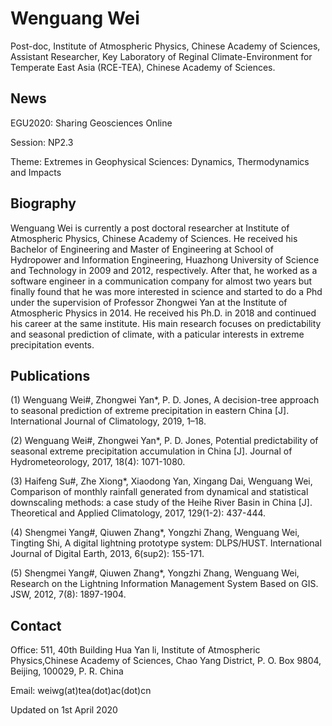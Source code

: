 # Wenguang Wei

Post-doc, Institute of Atmospheric Physics, Chinese Academy of Sciences,
Assistant Researcher, Key Laboratory of Reginal Climate-Environment for Temperate East Asia (RCE-TEA), Chinese Academy of Sciences.

## News

EGU2020: Sharing Geosciences Online

Session: NP2.3

Theme: Extremes in Geophysical Sciences: Dynamics, Thermodynamics and Impacts



## Biography

Wenguang Wei is currently a post doctoral researcher at Institute of Atmospheric Physics, Chinese Academy of Sciences. He received his Bachelor of Engineering and Master of Engineering at School of Hydropower and Information Engineering, Huazhong University of Science and Technology in 2009 and 2012, respectively. After that, he worked as a software engineer in a communication company for almost two years but finally found that he was more interested in science and started to do a Phd under the supervision of Professor Zhongwei Yan at the Institute of Atmospheric Physics in 2014. He received his Ph.D. in 2018 and continued his career at the same institute. His main research focuses on predictability and seasonal prediction of climate, with a paticular interests in extreme precipitation events.

## Publications

(1) Wenguang Wei#, Zhongwei Yan*, P. D. Jones, A decision-tree approach to seasonal prediction of extreme precipitation in eastern China [J]. International Journal of Climatology, 2019, 1–18.

(2) Wenguang Wei#, Zhongwei Yan*, P. D. Jones, Potential predictability of seasonal extreme precipitation accumulation in China [J]. Journal of Hydrometeorology, 2017, 18(4): 1071-1080.

(3) Haifeng Su#, Zhe Xiong*, Xiaodong Yan, Xingang Dai, Wenguang Wei, Comparison of monthly rainfall generated from dynamical and statistical downscaling methods: a case study of the Heihe River Basin in China [J]. Theoretical and Applied Climatology, 2017, 129(1-2): 437-444.

(4) Shengmei Yang#, Qiuwen Zhang*, Yongzhi Zhang, Wenguang Wei, Tingting Shi, A digital lightning prototype system: DLPS/HUST. International Journal of Digital Earth, 2013, 6(sup2): 155-171.

(5) Shengmei Yang#, Qiuwen Zhang*, Yongzhi Zhang, Wenguang Wei, Research on the Lightning Information Management System Based on GIS. JSW, 2012, 7(8): 1897-1904.

## Contact

Office: 511, 40th Building Hua Yan li, Institute of Atmospheric Physics,Chinese Academy of Sciences, Chao Yang District, P. O. Box 9804, Beijing, 100029, P. R. China

Email: weiwg(at)tea(dot)ac(dot)cn

Updated on 1st April 2020
